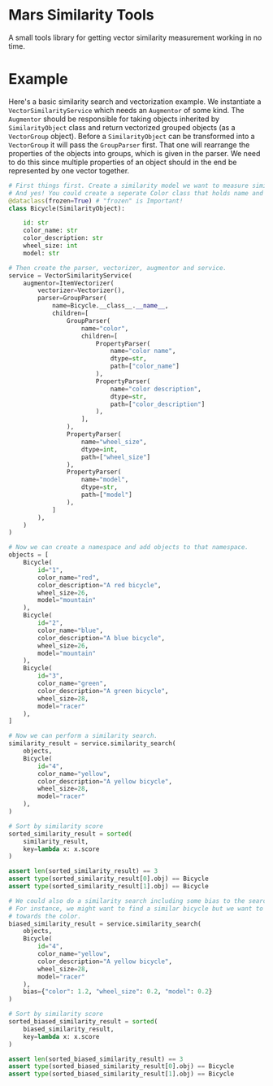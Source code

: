 # Mars Similarity Tools
A small tools library for getting vector similarity measurement working in no time.

# Example
Here's a basic similarity search and vectorization example. We instantiate a `VectorSimilarityService` which needs an `Augmentor` of some kind. The `Augmentor` should be responsible for taking objects inherited by `SimilarityObject` class and return vectorized grouped objects (as a `VectorGroup` object). Before a `SimilarityObject` can be transformed into a `VectorGroup` it will pass the `GroupParser` first. That one will rearrange the properties of the objects into groups, which is given in the parser. We need to do this since multiple properties of an object should in the end be represented by one vector together. 

```python
# First things first. Create a similarity model we want to measure similarity between
# And yes! You could create a seperate Color class that holds name and description for Color.
@dataclass(frozen=True) # "frozen" is Important!
class Bicycle(SimilarityObject):

    id: str
    color_name: str
    color_description: str
    wheel_size: int
    model: str

# Then create the parser, vectorizer, augmentor and service.
service = VectorSimilarityService(
    augmentor=ItemVectorizer(
        vectorizer=Vectorizer(),
        parser=GroupParser(
            name=Bicycle.__class__.__name__, 
            children=[
                GroupParser(
                    name="color",
                    children=[
                        PropertyParser(
                            name="color name",
                            dtype=str,
                            path=["color_name"]
                        ),
                        PropertyParser(
                            name="color description",
                            dtype=str,
                            path=["color_description"]
                        ),
                    ],
                ),
                PropertyParser(
                    name="wheel_size",
                    dtype=int,
                    path=["wheel_size"]
                ),
                PropertyParser(
                    name="model",
                    dtype=str,
                    path=["model"]
                ),
            ]
        ),
    )
)

# Now we can create a namespace and add objects to that namespace.
objects = [
    Bicycle(
        id="1",
        color_name="red",
        color_description="A red bicycle",
        wheel_size=26,
        model="mountain"
    ),
    Bicycle(
        id="2",
        color_name="blue",
        color_description="A blue bicycle",
        wheel_size=26,
        model="mountain"
    ),
    Bicycle(
        id="3",
        color_name="green",
        color_description="A green bicycle",
        wheel_size=28,
        model="racer"
    ),
]

# Now we can perform a similarity search.
similarity_result = service.similarity_search(
    objects, 
    Bicycle(
        id="4",
        color_name="yellow",
        color_description="A yellow bicycle",
        wheel_size=28,
        model="racer"
    ), 
)

# Sort by similarity score
sorted_similarity_result = sorted(
    similarity_result,
    key=lambda x: x.score
)

assert len(sorted_similarity_result) == 3
assert type(sorted_similarity_result[0].obj) == Bicycle
assert type(sorted_similarity_result[1].obj) == Bicycle

# We could also do a similarity search including some bias to the search.
# For instance, we might want to find a similar bicycle but we want to bias the search
# towards the color.
biased_similarity_result = service.similarity_search(
    objects, 
    Bicycle(
        id="4",
        color_name="yellow",
        color_description="A yellow bicycle",
        wheel_size=28,
        model="racer"
    ), 
    bias={"color": 1.2, "wheel_size": 0.2, "model": 0.2}
)

# Sort by similarity score
sorted_biased_similarity_result = sorted(
    biased_similarity_result,
    key=lambda x: x.score
)

assert len(sorted_biased_similarity_result) == 3
assert type(sorted_biased_similarity_result[0].obj) == Bicycle
assert type(sorted_biased_similarity_result[1].obj) == Bicycle
```